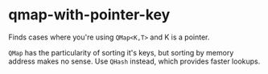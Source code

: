 # qmap-with-pointer-key

Finds cases where you're using `QMap<K,T>` and K is a pointer.

`QMap` has the particularity of sorting it's keys, but sorting by memory
address makes no sense.
Use `QHash` instead, which provides faster lookups.
